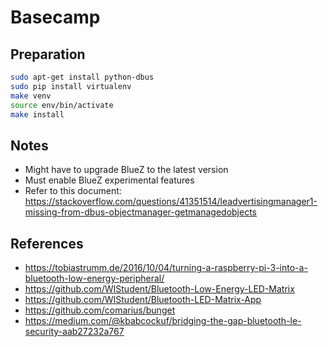 Basecamp
========

Preparation
-----------
```sh
sudo apt-get install python-dbus
sudo pip install virtualenv
make venv
source env/bin/activate
make install
```

Notes
-----
* Might have to upgrade BlueZ to the latest version
* Must enable BlueZ experimental features
* Refer to this document: https://stackoverflow.com/questions/41351514/leadvertisingmanager1-missing-from-dbus-objectmanager-getmanagedobjects

References
----------
* https://tobiastrumm.de/2016/10/04/turning-a-raspberry-pi-3-into-a-bluetooth-low-energy-peripheral/
* https://github.com/WIStudent/Bluetooth-Low-Energy-LED-Matrix
* https://github.com/WIStudent/Bluetooth-LED-Matrix-App
* https://github.com/comarius/bunget
* https://medium.com/@kbabcockuf/bridging-the-gap-bluetooth-le-security-aab27232a767

